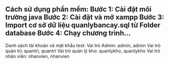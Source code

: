 Cách sử dụng phần mềm:
Bước 1: Cài đặt môi trường java
Bước 2: Cài đặt và mở xampp
Bước 3: Import cơ sở dữ liệu quanlybancay.sql từ Folder database
Bước 4: Chạy chương trình...
----------------------------------------------------------------
Danh sách tài khoản và mật khẩu test:
Vai trò Admin: admin, admin
Vai trò quản trị: quantri, quantri
Vai trò quản lý kho: quanlykho, quanlykho
Vai trò nhân viên: nhanvien, nhanvien
